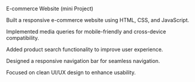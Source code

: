 E-commerce Website (mini Project)

Built a responsive e-commerce website using HTML, CSS, and JavaScript.

Implemented media queries for mobile-friendly and cross-device compatibility.

Added product search functionality to improve user experience.

Designed a responsive navigation bar for seamless navigation.

Focused on clean UI/UX design to enhance usability.
